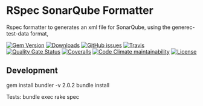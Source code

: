 # RSpec SonarQube Formatter

Rspec formatter to generates an xml file for SonarQube, using the generec-test-data format, 

[![Gem Version](https://img.shields.io/gem/v/rspec-sonarqube-formatter)][rubygems]
[![Downloads](https://img.shields.io/gem/dt/rspec-sonarqube-formatter)][rubygems]
[![GitHub issues](https://img.shields.io/github/issues/otherguy/rspec-sonarqube-formatter)][issues]
[![Travis](https://img.shields.io/travis/com/otherguy/rspec-sonarqube-formatter)][travis]
[![Quality Gate Status](https://sonarcloud.io/api/project_badges/measure?project=otherguy_rspec-sonarqube-formatter&metric=alert_status)][sonarqube]
[![Coveralls](https://img.shields.io/coveralls/github/otherguy/rspec-sonarqube-formatter)][coveralls]
[![Code Climate maintainability](https://img.shields.io/codeclimate/maintainability/otherguy/rspec-sonarqube-formatter)][codeclimate]
[![License](https://img.shields.io/github/license/otherguy/rspec-sonarqube-formatter)][license]

[rubygems]: https://rubygems.org/gems/rspec-sonarqube-formatter
[issues]: https://github.com/otherguy/rspec-sonarqube-formatter/issues
[travis]: https://travis-ci.com/otherguy/rspec-sonarqube-formatter
[coveralls]: https://coveralls.io/github/otherguy/rspec-sonarqube-formatter
[codeclimate]: https://codeclimate.com/github/otherguy/rspec-sonarqube-formatter
[sonarqube]: https://sonarcloud.io/dashboard?id=otherguy_rspec-sonarqube-formatter
[license]: https://github.com/otherguy/rspec-sonarqube-formatter/blob/master/LICENSE.md


## Development

gem install bundler -v 2.0.2
bundle install


Tests:
bundle exec rake spec
